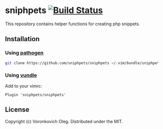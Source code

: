 # sniphpets [![Build Status](https://travis-ci.org/sniphpets/sniphpets.svg?branch=master)](https://travis-ci.org/sniphpets/sniphpets)

This repository contains helper functions for creating php snippets.

## Installation

### Using [pathogen](https://github.com/tpope/vim-pathogen)

```sh
git clone https://github.com/sniphpets/sniphpets ~/.vim/bundle/sniphpets
```

### Using [vundle](https://github.com/gmarik/vundle)

Add to your vimrc:

```vim
Plugin 'sniphpets/sniphpets'
```

## License

Copyright (c) Voronkovich Oleg. Distributed under the MIT.
